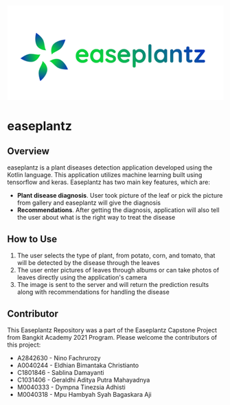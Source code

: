 ![easeplantz logo](/images/easeplantz_logo_long.png)

# easeplantz

## Overview
easeplantz is a plant diseases detection application developed using the Kotlin language. This application utilizes machine learning built using tensorflow and keras. Easeplantz has two main key features, which are:

- **Plant disease diagnosis**. User took picture of the leaf or pick the picture from gallery and easeplantz will give the diagnosis
- **Recommendations**. After getting the diagnosis, application will also tell the user about what is the right way to treat the disease

## How to Use
1. The user selects the type of plant, from potato, corn, and tomato,  that will be detected by the disease through the leaves
2. The user enter pictures of leaves through albums or can take photos of leaves directly using the application's camera
3. The image is sent to the server and will return the prediction results along with recommendations for handling the disease

## Contributor
This Easeplantz Repository was a part of the Easeplantz Capstone Project from Bangkit Academy 2021 Program. Please welcome the contributors of this project:

- A2842630 - Nino Fachrurozy
- A0040244 	-  Eldhian Bimantaka Christianto
- C1801846 	-  Sablina Damayanti
- C1031406 	-  Geraldhi Aditya Putra Mahayadnya
- M0040333 	-  Dympna Tinezsia Adhisti
- M0040318	-  Mpu Hambyah Syah Bagaskara Aji


